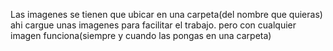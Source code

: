 Las imagenes se tienen que ubicar en una carpeta(del nombre que quieras) ahi cargue unas imagenes para facilitar el trabajo. pero con cualquier imagen funciona(siempre y cuando las pongas en una carpeta)

